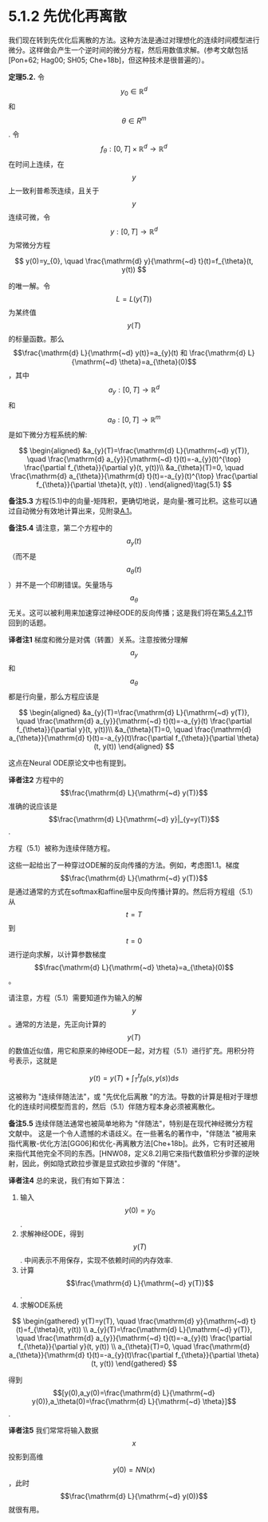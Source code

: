 # 5.1.2 先优化再离散

我们现在转到先优化后离散的方法。这种方法是通过对理想化的连续时间模型进行微分。这样做会产生一个逆时间的微分方程，然后用数值求解。(参考文献包括\[Pon+62; Hag00; SH05; Che+18b]，但这种技术是很普遍的）。

**定理5.2.**  令$$y_0\in \mathbb{R}^d$$和$$\theta\in R^m$$. 令$$f_\theta:[0,T]\times \mathbb{R}^{d}\to \mathbb{R}^{d}$$在时间上连续，在$$y$$上一致利普希茨连续，且关于$$y$$连续可微，令$$y:[0,T]\to \mathbb{R}^{d}$$为常微分方程

$$
y(0)=y_{0}, \quad \frac{\mathrm{d} y}{\mathrm{~d} t}(t)=f_{\theta}(t, y(t))
$$

的唯一解。令 $$L=L(y(T))$$ 为某终值$$y(T)$$的标量函数。那么$$\frac{\mathrm{d} L}{\mathrm{~d} y(t)}=a_{y}(t) 和 \frac{\mathrm{d} L}{\mathrm{~d} \theta}=a_{\theta}(0)$$ ，其中 $$a_{y}:[0, T] \rightarrow \mathbb{R}^{d}$$和$$a_{\theta}:[0, T] \rightarrow \mathbb{R}^{m}$$是如下微分方程系统的解:

$$
\begin{aligned}
&a_{y}(T)=\frac{\mathrm{d} L}{\mathrm{~d} y(T)}, \quad \frac{\mathrm{d} a_{y}}{\mathrm{~d} t}(t)=-a_{y}(t)^{\top} \frac{\partial f_{\theta}}{\partial y}(t, y(t))\\
&a_{\theta}(T)=0, \quad \frac{\mathrm{d} a_{\theta}}{\mathrm{d} t}(t)=-a_{y}(t)^{\top} \frac{\partial f_{\theta}}{\partial \theta}(t, y(t)) .
\end{aligned}\tag{5.1}
$$

**备注5.3**  方程(5.1)中的向量-矩阵积，更确切地说，是向量-雅可比积。这些可以通过自动微分有效地计算出来，见附录[A.1](../../../fu-lu-a/a.1-zi-dong-wei-fen.md)。

**备注5.4** 请注意，第二个方程中的$$a_y(t)$$（而不是$$a_θ(t)$$）并不是一个印刷错误。矢量场与$$a_θ$$无关。这可以被利用来加速穿过神经ODE的反向传播；这是我们将在第[5.4.2.1](../../5.4-ti-shi-he-ji-qiao/5.4.2-li-yong-zi-shi-ying-bu-chang-kong-zhi-qi-de-jie-gou.md)节回到的话题。

**译者注1**  梯度和微分是对偶（转置）关系。注意按微分理解$$a_y$$和$$a_\theta$$都是行向量，那么方程应该是

$$
\begin{aligned}
&a_{y}(T)=\frac{\mathrm{d} L}{\mathrm{~d} y(T)}, \quad \frac{\mathrm{d} a_{y}}{\mathrm{~d} t}(t)=-a_{y}(t) \frac{\partial f_{\theta}}{\partial y}(t, y(t))\\
&a_{\theta}(T)=0, \quad \frac{\mathrm{d} a_{\theta}}{\mathrm{d} t}(t)=-a_{y}(t)\frac{\partial f_{\theta}}{\partial \theta}(t, y(t))
\end{aligned}
$$

这点在Neural ODE原论文中也有提到。

**译者注2**  方程中的$$\frac{\mathrm{d} L}{\mathrm{~d} y(T)}$$准确的说应该是$$\frac{\mathrm{d} L}{\mathrm{~d} y}|_{y=y(T)}$$.&#x20;

方程（5.1）被称为连续伴随方程。

这些一起给出了一种穿过ODE解的反向传播的方法。例如，考虑图1.1。梯度$$\frac{\mathrm{d} L}{\mathrm{~d} y(T)}$$是通过通常的方式在softmax和affine层中反向传播计算的。然后将方程组（5.1）从$$t=T$$到$$t=0$$进行逆向求解，以计算参数梯度$$\frac{\mathrm{d} L}{\mathrm{~d} \theta}=a_{\theta}(0)$$。

请注意，方程（5.1）需要知道作为输入的解$$y$$。通常的方法是，先正向计算的$$y(T)$$的数值近似值，用它和原来的神经ODE一起，对方程（5.1）进行扩充。用积分符号表示，这就是

$$
y(t)=y(T)+\int_{T}^{t} f_{\theta}(s, y(s)) \mathrm{d} s
$$

这被称为 "连续伴随法法"，或 "先优化后离散 "的方法。导数的计算是相对于理想化的连续时间模型而言的，然后（5.1）伴随方程本身必须被离散化。

**备注5.5**  连续伴随法通常也被简单地称为 "伴随法"，特别是在现代神经微分方程文献中。 这是一个令人遗憾的术语歧义。在一些著名的著作中，"伴随法 "被用来指代离散-优化方法\[GG06]和优化-再离散方法\[Che+18b]。此外，它有时还被用来指代其他完全不同的东西。\[HNW08，定义8.2]用它来指代数值积分步骤的逆映射，因此，例如隐式欧拉步骤是显式欧拉步骤的 "伴随"。



**译者注4**  总的来说，我们有如下算法：

1. 输入$$y(0)=y_0$$.
2. 求解神经ODE，得到$$y(T)$$. 中间表示不用保存，实现不依赖时间的内存效率.
3. 计算$$\frac{\mathrm{d} L}{\mathrm{~d} y(T)}$$.
4. 求解ODE系统

$$
\begin{gathered}
y(T)=y(T), \quad \frac{\mathrm{d} y}{\mathrm{~d} t}(t)=f_{\theta}(t, y(t)) \\
a_{y}(T)=\frac{\mathrm{d} L}{\mathrm{~d} y(T)}, \quad \frac{\mathrm{d} a_{y}}{\mathrm{~d} t}(t)=-a_{y}(t) \frac{\partial f_{\theta}}{\partial y}(t, y(t)) \\
a_{\theta}(T)=0, \quad \frac{\mathrm{d} a_{\theta}}{\mathrm{d} t}(t)=-a_{y}(t)\frac{\partial f_{\theta}}{\partial \theta}(t, y(t))
\end{gathered}
$$

&#x20; 得到$$[y(0),a_y(0)=\frac{\mathrm{d} L}{\mathrm{~d} y(0)},a_\theta(0)=\frac{\mathrm{d} L}{\mathrm{~d} \theta}]$$.

**译者注5**  我们常常将输入数据$$x$$投影到高维$$y(0)=NN(x)$$，此时$$\frac{\mathrm{d} L}{\mathrm{~d} y(0)}$$就很有用。
